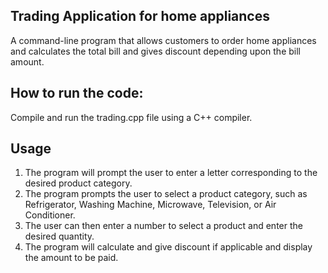 ## Trading Application for home appliances

A command-line program that allows customers to order home appliances and calculates the total bill and gives discount depending upon the bill amount.

## How to run the code: 
Compile and run the trading.cpp file using a C++ compiler. 
## Usage
1. The program will prompt the user to enter a letter corresponding to the desired product category.
2. The program prompts the user to select a product category, such as Refrigerator, Washing Machine, Microwave, Television, or Air Conditioner.
3. The user can then enter a number to select a product and enter the desired quantity. 
4. The program will calculate and give discount if applicable and display the amount to be paid.